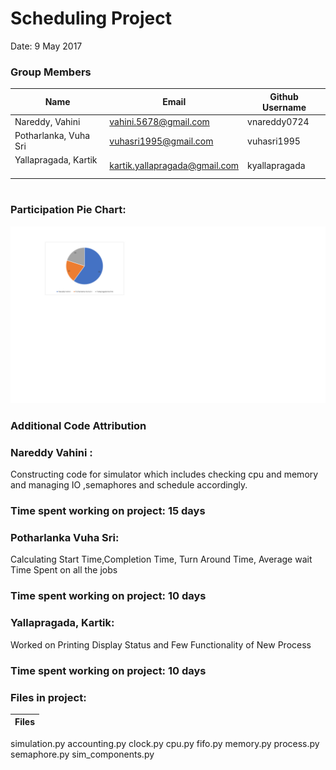 Scheduling Project
=============
Date: 9 May 2017


### Group Members

| Name     | Email   | Github Username |
|----------|---------|-----------------|
| Nareddy, Vahini   | vahini.5678@gmail.com | vnareddy0724 |
|Potharlanka, Vuha Sri  | vuhasri1995@gmail.com  | vuhasri1995 |
|Yallapragada, Kartik   | kartik.yallapragada@gmail.com | kyallapragada |

#

### Participation Pie Chart: 

![Vahini Nareddy](./piechart.png)

### Additional Code Attribution
### Nareddy Vahini : 
Constructing code for simulator which includes checking cpu and memory and managing IO ,semaphores and schedule accordingly.
### Time spent working on project: 15 days
### Potharlanka Vuha Sri:
Calculating Start Time,Completion Time, Turn Around Time, Average  wait Time Spent on all the jobs
### Time spent working on project: 10 days
### Yallapragada, Kartik:
Worked on Printing Display Status and Few Functionality of New Process 
### Time spent working on project: 10 days

### Files in project:
| Files    |
|----------|
simulation.py
accounting.py
clock.py
cpu.py
fifo.py
memory.py
process.py
semaphore.py
sim_components.py


